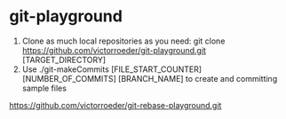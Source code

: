 # git-playground

1) Clone as much local repositories as you need: git clone https://github.com/victorroeder/git-playground.git [TARGET_DIRECTORY]
2) Use ./git-makeCommits [FILE_START_COUNTER] [NUMBER_OF_COMMITS] [BRANCH_NAME] to create and committing sample files



https://github.com/victorroeder/git-rebase-playground.git

